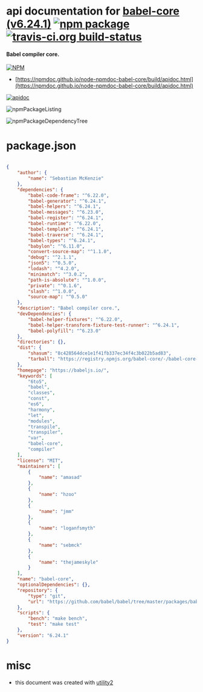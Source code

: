 # api documentation for  [babel-core (v6.24.1)](https://babeljs.io/)  [![npm package](https://img.shields.io/npm/v/npmdoc-babel-core.svg?style=flat-square)](https://www.npmjs.org/package/npmdoc-babel-core) [![travis-ci.org build-status](https://api.travis-ci.org/npmdoc/node-npmdoc-babel-core.svg)](https://travis-ci.org/npmdoc/node-npmdoc-babel-core)
#### Babel compiler core.

[![NPM](https://nodei.co/npm/babel-core.png?downloads=true&downloadRank=true&stars=true)](https://www.npmjs.com/package/babel-core)

- [https://npmdoc.github.io/node-npmdoc-babel-core/build/apidoc.html](https://npmdoc.github.io/node-npmdoc-babel-core/build/apidoc.html)

[![apidoc](https://npmdoc.github.io/node-npmdoc-babel-core/build/screenCapture.buildCi.browser.%252Ftmp%252Fbuild%252Fapidoc.html.png)](https://npmdoc.github.io/node-npmdoc-babel-core/build/apidoc.html)

![npmPackageListing](https://npmdoc.github.io/node-npmdoc-babel-core/build/screenCapture.npmPackageListing.svg)

![npmPackageDependencyTree](https://npmdoc.github.io/node-npmdoc-babel-core/build/screenCapture.npmPackageDependencyTree.svg)



# package.json

```json

{
    "author": {
        "name": "Sebastian McKenzie"
    },
    "dependencies": {
        "babel-code-frame": "^6.22.0",
        "babel-generator": "^6.24.1",
        "babel-helpers": "^6.24.1",
        "babel-messages": "^6.23.0",
        "babel-register": "^6.24.1",
        "babel-runtime": "^6.22.0",
        "babel-template": "^6.24.1",
        "babel-traverse": "^6.24.1",
        "babel-types": "^6.24.1",
        "babylon": "^6.11.0",
        "convert-source-map": "^1.1.0",
        "debug": "^2.1.1",
        "json5": "^0.5.0",
        "lodash": "^4.2.0",
        "minimatch": "^3.0.2",
        "path-is-absolute": "^1.0.0",
        "private": "^0.1.6",
        "slash": "^1.0.0",
        "source-map": "^0.5.0"
    },
    "description": "Babel compiler core.",
    "devDependencies": {
        "babel-helper-fixtures": "^6.22.0",
        "babel-helper-transform-fixture-test-runner": "^6.24.1",
        "babel-polyfill": "^6.23.0"
    },
    "directories": {},
    "dist": {
        "shasum": "8c428564dce1e1f41fb337ec34f4c3b022b5ad83",
        "tarball": "https://registry.npmjs.org/babel-core/-/babel-core-6.24.1.tgz"
    },
    "homepage": "https://babeljs.io/",
    "keywords": [
        "6to5",
        "babel",
        "classes",
        "const",
        "es6",
        "harmony",
        "let",
        "modules",
        "transpile",
        "transpiler",
        "var",
        "babel-core",
        "compiler"
    ],
    "license": "MIT",
    "maintainers": [
        {
            "name": "amasad"
        },
        {
            "name": "hzoo"
        },
        {
            "name": "jmm"
        },
        {
            "name": "loganfsmyth"
        },
        {
            "name": "sebmck"
        },
        {
            "name": "thejameskyle"
        }
    ],
    "name": "babel-core",
    "optionalDependencies": {},
    "repository": {
        "type": "git",
        "url": "https://github.com/babel/babel/tree/master/packages/babel-core"
    },
    "scripts": {
        "bench": "make bench",
        "test": "make test"
    },
    "version": "6.24.1"
}
```



# misc
- this document was created with [utility2](https://github.com/kaizhu256/node-utility2)
